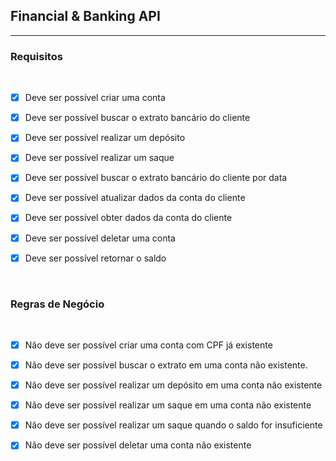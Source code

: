 ## Financial & Banking API
-----


### Requisitos
<br/>

 - [X] Deve ser possível criar uma conta

 - [X] Deve ser possível buscar o extrato bancário do cliente

 - [X] Deve ser possível realizar um depósito

 - [X] Deve ser possível realizar um saque

 - [X] Deve ser possível buscar o extrato bancário do cliente por data

 - [X] Deve ser possível atualizar dados da conta do cliente

 - [X] Deve ser possível obter dados da conta do cliente

 - [X] Deve ser possível deletar uma conta

 - [X] Deve ser possível retornar o saldo


<br/>

### Regras de Negócio

<br/>

 - [X] Não deve ser possível criar uma conta com CPF já existente

 - [X] Não deve ser possível buscar o extrato em uma conta não existente.

 - [X] Não deve ser possível realizar um depósito em uma conta não existente

 - [X] Não deve ser possível realizar um saque em uma conta não existente

 - [X] Não deve ser possível realizar um saque quando o saldo for insuficiente

 - [X] Não deve ser possível deletar uma conta não existente
